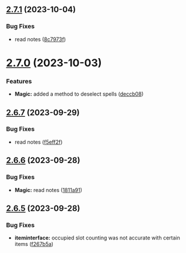 ## [2.7.1](https://github.com/Torwent/SRL-T/compare/v2.7.0...v2.7.1) (2023-10-04)


### Bug Fixes

* read notes ([8c7973f](https://github.com/Torwent/SRL-T/commit/8c7973f82328fbfb32c01df6f7ef2d810296b20b))



# [2.7.0](https://github.com/Torwent/SRL-T/compare/v2.6.7...v2.7.0) (2023-10-03)


### Features

* **Magic:** added a method to deselect spells ([deccb08](https://github.com/Torwent/SRL-T/commit/deccb08ed6e34b9a4aaacdd214961c43e471d713))



## [2.6.7](https://github.com/Torwent/SRL-T/compare/v2.6.6...v2.6.7) (2023-09-29)


### Bug Fixes

* read notes ([f5eff2f](https://github.com/Torwent/SRL-T/commit/f5eff2f1a30e10a719b1bac87d7416cbcfe18fc1))



## [2.6.6](https://github.com/Torwent/SRL-T/compare/v2.6.5...v2.6.6) (2023-09-28)


### Bug Fixes

* **Magic:** read notes ([1811a91](https://github.com/Torwent/SRL-T/commit/1811a91dde415842f1854deb7330cab8897320d5))



## [2.6.5](https://github.com/Torwent/SRL-T/compare/v2.6.4...v2.6.5) (2023-09-28)


### Bug Fixes

* **iteminterface:** occupied slot counting was not accurate with certain items ([f267b5a](https://github.com/Torwent/SRL-T/commit/f267b5ad95e1d2f447c5e20023846505dc204dd1))



